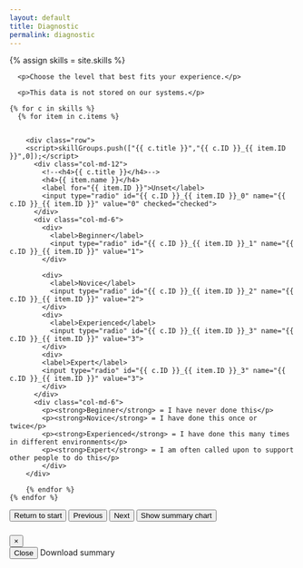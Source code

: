 ```yaml
---
layout: default
title: Diagnostic
permalink: diagnostic
---
```

{% assign skills = site.skills %}


<script>var skillGroups = [];</script>

<div class="row mt-5">
      <div class="col-12">
      
      <p>Choose the level that best fits your experience.</p>

      <p>This data is not stored on our systems.</p>
  
<div class="assessmentSlider" id="assessmentSlider">

    {% for c in skills %}
      {% for item in c.items %}


        <div class="row">
        <script>skillGroups.push(["{{ c.title }}","{{ c.ID }}_{{ item.ID }}",0]);</script>
          <div class="col-md-12">
            <!--<h4>{{ c.title }}</h4>-->
            <h4>{{ item.name }}</h4>
            <label for="{{ item.ID }}">Unset</label>
            <input type="radio" id="{{ c.ID }}_{{ item.ID }}_0" name="{{ c.ID }}_{{ item.ID }}" value="0" checked="checked">
          </div>
          <div class="col-md-6">
            <div>
              <label>Beginner</label>
              <input type="radio" id="{{ c.ID }}_{{ item.ID }}_1" name="{{ c.ID }}_{{ item.ID }}" value="1">
            </div>
         
            <div>
              <label>Novice</label>
              <input type="radio" id="{{ c.ID }}_{{ item.ID }}_2" name="{{ c.ID }}_{{ item.ID }}" value="2">
            </div>
            <div>
              <label>Experienced</label>
              <input type="radio" id="{{ c.ID }}_{{ item.ID }}_3" name="{{ c.ID }}_{{ item.ID }}" value="3">
            </div>
            <div>
            <label>Expert</label>
            <input type="radio" id="{{ c.ID }}_{{ item.ID }}_3" name="{{ c.ID }}_{{ item.ID }}" value="3">
            </div>
          </div>
          <div class="col-md-6">
            <p><strong>Beginner</strong> = I have never done this</p>
            <p><strong>Novice</strong> = I have done this once or twice</p>
            <p><strong>Experienced</strong> = I have done this many times in different environments</p>
            <p><strong>Expert</strong> = I am often called upon to support other people to do this</p>
            </div>
        </div>

        {% endfor %}
    {% endfor %}


<!--<div class="text-center"><button type="submit" class="btn btn-primary">Produce assessment graph</button></div>-->
</div> <!-- end of slider -->
<!-- Button trigger modal -->
<div class="text-center">
<button id="start" type="submit" class="btn btn-secondary">Return to start</button>
<button id="previous" type="submit" class="btn btn-secondary">Previous</button>
<button id="next" type="submit" class="btn btn-secondary">Next</button>
<button id="showSummary" type="submit" class="btn btn-primary" data-toggle="modal" data-target="#exampleModal">
  Show summary chart
</button>
</div>







</div> <!-- End of column -->

<!-- Modal -->
<div class="modal fade" id="exampleModal" tabindex="-1" role="dialog" aria-labelledby="exampleModalLabel" aria-hidden="true">
  <div class="modal-dialog modal-xl" role="document">
    <div class="modal-content">
      <div class="modal-header">
        <h5 class="modal-title" id="exampleModalLabel"></h5>
        <button type="button" class="close" data-dismiss="modal" aria-label="Close">
          <span aria-hidden="true">&times;</span>
        </button>
      </div>
      <div class="modal-body">
        <canvas id="radarChart"></canvas>
      </div>
      <div class="modal-footer">
        <button type="button" class="btn btn-secondary" data-dismiss="modal">Close</button>
        <a type="button" id="downloadChart" class="btn btn-primary" download="skill-assessment">Download summary</a>
      </div>
    </div>
  </div>
</div>









</div><!-- end of row-->
